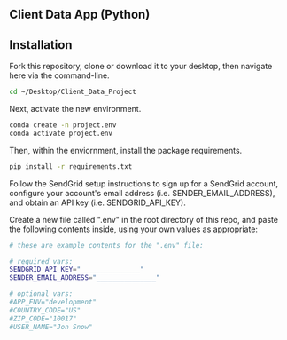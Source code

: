 ## Client Data App (Python)

## Installation 

Fork this repository, clone or download it to your desktop, then navigate here via the command-line.

```sh
cd ~/Desktop/Client_Data_Project
```

Next, activate the new environment. 

```sh
conda create -n project.env
conda activate project.env
```

Then, within the enviornment, install the package requirements. 
```sh
pip install -r requirements.txt
```

Follow the SendGrid setup instructions to sign up for a SendGrid account, configure your account's email address (i.e. SENDER_EMAIL_ADDRESS), and obtain an API key (i.e. SENDGRID_API_KEY).

Create a new file called ".env" in the root directory of this repo, and paste the following contents inside, using your own values as appropriate:

```sh
# these are example contents for the ".env" file:

# required vars:
SENDGRID_API_KEY="_______________"
SENDER_EMAIL_ADDRESS="_______________"

# optional vars:
#APP_ENV="development"
#COUNTRY_CODE="US"
#ZIP_CODE="10017"
#USER_NAME="Jon Snow"
```